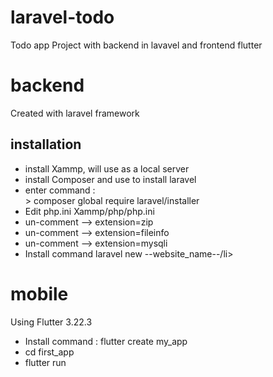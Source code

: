 # laravel-todo
Todo app Project with backend in lavavel and frontend flutter


# backend
Created with laravel framework
## installation
<ul>

<li>install Xammp, will use as a local server</li>
<li>install Composer and use to install laravel</li>
<li> enter command : </li>
> composer global require laravel/installer
<li>Edit php.ini  Xammp/php/php.ini</li>
<li>un-comment --> extension=zip </li>
<li>un-comment --> extension=fileinfo</li>
<li>un-comment --> extension=mysqli</li>
<li>Install command laravel new --website_name--/li>

</ul>

# mobile
Using Flutter  3.22.3
<ul> 
  <li>Install  command : flutter create my_app</li>
  <li>cd first_app</li>
<li>flutter run</li>
</ul>
